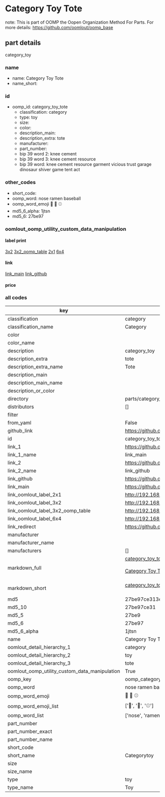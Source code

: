 # Category Toy Tote  

note: This is part of OOMP the Oopen Organization Method For Parts. For more details: https://github.com/oomlout/oomp_base

##  part details
  



category_toy



### name
* name: Category Toy Tote
* name_short: 
### id
* oomp_id: category_toy_tote
  * classification: category
  * type: toy
  * size: 
  * color: 
  * description_main: 
  * description_extra: tote
  * manufacturer: 
  * part_number: 
  * bip 39 word 2: knee cement
  * bip 39 word 3: knee cement resource
  * bip 39 word: knee cement resource garment vicious trust garage dinosaur shiver game tent act

### other_codes
* short_code: 
* oomp_word: nose ramen baseball
* oomp_word_emoji :nose: :ramen: :baseball:
* md5_6_alpha: 1jtsn
* md5_6: 27be97






### oomlout_oomp_utility_custom_data_manipulation
#### label print
[3x2](http://192.168.1.245:1112/?label=oomp%201jtsn)
[3x2_oomp_table](http://192.168.1.108:1112/?label=oomp%201jtsn)
[2x1](http://192.168.1.242:1112/?label=oomp%201jtsn)
[6x4](http://192.168.1.55:1112/?label=oomp%201jtsn)    

#### link

[link_main](https://github.com/oomlout/oomlout_oomp_version_1_messy/tree/main/parts/category_toy_tote) [link_github](https://github.com/oomlout/oomlout_oomp_version_1_messy/tree/main/parts/category_toy_tote)                             

#### price







### all codes 
| key | value |  
| --- | --- |  
| classification | category |  
| classification_name | Category |  
| color |  |  
| color_name |  |  
| description | category_toy |  
| description_extra | tote |  
| description_extra_name | Tote |  
| description_main |  |  
| description_main_name |  |  
| description_or_color |   |  
| directory | parts/category_toy_tote |  
| distributors | [] |  
| filter |  |  
| from_yaml | False |  
| github_link | https://github.com/oomlout/oomlout_oomp_part_src/tree/main/parts/category_toy_tote |  
| id | category_toy_tote |  
| link_1 | https://github.com/oomlout/oomlout_oomp_version_1_messy/tree/main/parts/category_toy_tote |  
| link_1_name | link_main |  
| link_2 | https://github.com/oomlout/oomlout_oomp_version_1_messy/tree/main/parts/category_toy_tote |  
| link_2_name | link_github |  
| link_github | https://github.com/oomlout/oomlout_oomp_version_1_messy/tree/main/parts/category_toy_tote |  
| link_main | https://github.com/oomlout/oomlout_oomp_version_1_messy/tree/main/parts/category_toy_tote |  
| link_oomlout_label_2x1 | http://192.168.1.242:1112/?label=oomp%201jtsn |  
| link_oomlout_label_3x2 | http://192.168.1.245:1112/?label=oomp%201jtsn |  
| link_oomlout_label_3x2_oomp_table | http://192.168.1.108:1112/?label=oomp%201jtsn |  
| link_oomlout_label_6x4 | http://192.168.1.55:1112/?label=oomp%201jtsn |  
| link_redirect | https://github.com/oomlout/oomlout_oomp_version_1_messy/tree/main/parts/category_toy_tote |  
| manufacturer |  |  
| manufacturer_name |  |  
| manufacturers | [] |  
| markdown_full | [category_toy_tote](none)<br>[](none)<br>[Category Toy Tote](none)<br><br> |  
| markdown_short | [category_toy_tote](none)<br><br> |  
| md5 | 27be97ce313e6befa6f9c5ff6f094bdc |  
| md5_10 | 27be97ce31 |  
| md5_5 | 27be9 |  
| md5_6 | 27be97 |  
| md5_6_alpha | 1jtsn |  
| name | Category Toy Tote |  
| oomlout_detail_hierarchy_1 | category |  
| oomlout_detail_hierarchy_2 | toy |  
| oomlout_detail_hierarchy_3 | tote |  
| oomlout_oomp_utility_custom_data_manipulation | True |  
| oomp_key | oomp_category_toy_tote |  
| oomp_word | nose ramen baseball |  
| oomp_word_emoji | :nose: :ramen: :baseball: |  
| oomp_word_emoji_list | [':nose:', ':ramen:', ':baseball:'] |  
| oomp_word_list | ['nose', 'ramen', 'baseball'] |  
| part_number |  |  
| part_number_exact |  |  
| part_number_name |  |  
| short_code |  |  
| short_name | Categorytoy |  
| size |  |  
| size_name |  |  
| type | toy |  
| type_name | Toy |  
